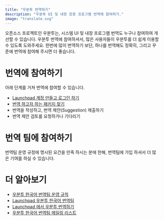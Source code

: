 ```yaml
---
title: "우분투 번역하기"
description: "우분투 UI 및 내장 응용 프로그램 번역에 참여하기."
image: "translate.svg"
---
```


오픈소스 프로젝트인 우분투는, 시스템 UI 및 내장 프로그램 번역도 누구나 참여하여 개선할 수 있습니다.
우분투 번역에 참여하셔서, 많은 사용자들이 우분투를 더 쉽게 이용할 수 있도록 도와주세요.
한번에 많이 번역하기 보단, 하나를 번역해도 정확히, 그리고 꾸준에 번역에 참여해 주시면 더 좋습니다.

# 번역에 참여하기
아래 단계를 거쳐 번역에 참여할 수 있습니다.

- [Launchpad 계정 만들고 로그인 하기](https://launchpad.net/+login)
- [번역 하고자 하는 패키지 찾기](https://translations.launchpad.net/ubuntu)
- 번역을 작성하고, 번역 제안(Suggestion) 제출하기
- 번역 제안 검토를 요청하거나 기다리기

# 번역 팀에 참여하기

번역팀 운영 규정에 명시된 요건을 만족 하시는 분에 한해, 번역팀에 가입 하셔서 더 많은 기여를 하실 수 있습니다.

# 더 알아보기
- [우분투 한국어 번역팀 운영 규칙](https://wiki.ubuntu.com/UbuntuKoreanTranslators)
- [Launchpad 우분투 한국어 번역팀](https://launchpad.net/~ubuntu-l10n-ko)
- [Launchpad 에서 우분투 번역하기](https://translations.launchpad.net/ubuntu)
- [우분투 한국어 번역팀 메일링 리스트](https://lists.ubuntu.com/mailman/listinfo/Ubuntu-l10n-ko)
